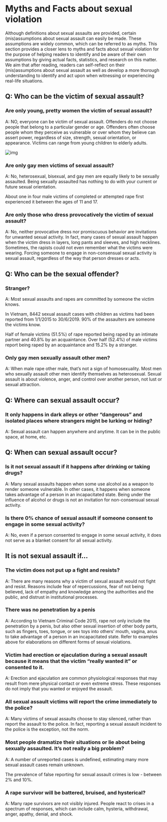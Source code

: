 # Myths and Facts about sexual violation 

Although definitions about sexual assaults are provided, certain (mis)assumptions about sexual assault can easily be made. These assumptions are widely common, which can be referred to as myths. This section provides a closer lens to myths and facts about sexual violation for the purpose of helping readers to identify and be aware of their own assumptions by giving actual facts, statistics, and research on this matter. We aim that after reading, readers can self-reflect on their (mis)assumptions about sexual assault as well as develop a more thorough understanding to identify and act upon when witnessing or experiencing real-life situations.  

## Q: Who can be the victim of sexual assault?  

### Are only young, pretty women the victim of sexual assault?  

A: NO, everyone can be victim of sexual assault. Offenders do not choose people that belong to a particular gender or age. Offenders often choose people whom they perceive as vulnerable or over whom they believe can assert power, regardless of size, strength, sexual orientation, or appearance. Victims can range from young children to elderly adults.  

![img](../../media/myths_and_facts/victims_by_gender.png)

### Are only gay men victims of sexual assault?  

A: No, heterosexual, bisexual, and gay men are equally likely to be sexually assaulted. Being sexually assaulted has nothing to do with your current or future sexual orientation.  

About one in four male victims of completed or attempted rape first experienced it between the ages of 11 and 17.  

### Are only those who dress provocatively the victim of sexual assault?  

A: No, neither provocative dress nor promiscuous behavior are invitations for unwanted sexual activity. In fact, many cases of sexual assault happen when the victim dress in layers, long pants and sleeves, and high necklines. Sometimes, the rapists could not even remember what the victims were wearing. Forcing someone to engage in non-consensual sexual activity is sexual assault, regardless of the way that person dresses or acts.  
 

## Q: Who can be the sexual offender?  

### Stranger?  

A: Most sexual assaults and rapes are committed by someone the victim knows.  

In Vietnam, 8442 sexual assault cases with children as victims had been reported from 1/1/2015 to 30/6/2019. 90% of the assaulters are someone the victims know. 

Half of female victims (51.5%) of rape reported being raped by an intimate partner and 40.8% by an acquaintance. Over half (52.4%) of male victims report being raped by an acquaintance and 15.2% by a stranger.  

### Only gay men sexually assault other men?  

A: When male rape other male, that’s not a sign of homosexuality. Most men who sexually assault other men identify themselves as heterosexual. Sexual assault is about violence, anger, and control over another person, not lust or sexual attraction.  
 
## Q: Where can sexual assault occur? 

### It only happens in dark alleys or other “dangerous” and isolated places where strangers might be lurking or hiding?  

A: Sexual assault can happen anywhere and anytime. It can be in the public space, at home, etc.  
 

## Q: When can sexual assault occur?  

### Is it not sexual assault if it happens after drinking or taking drugs?  

A: Many sexual assaults happen when some use alcohol as a weapon to render someone vulnerable. In other cases, it happens when someone takes advantage of a person in an incapacitated state. Being under the influence of alcohol or drugs is not an invitation for non-consensual sexual activity. 

### Is there 0% chance of sexual assault if someone consent to engage in some sexual activity?  

A: No, even if a person consented to engage in some sexual activity, it does not serve as a blanket consent for all sexual activity.  


## It is not sexual assault if… 

### The victim does not put up a fight and resists?  

A: There are many reasons why a victim of sexual assault would not fight and resist. Reasons include fear of repercussions, fear of not being believed, lack of empathy and knowledge among the authorities and the public, and distrust in institutional processes.  

### There was no penetration by a penis  

A: According to Vietnam Criminal Code 2015, rape not only include the penetration by a penis, but also other sexual insertion of other body parts, such as fingers, toes, tongue, or sex toys into others’ mouth, vagina, anus to take advantage of a person in an incapacitated state. Refer to examples above for elaborations on different forms of sexual violations.  

### Victim had erection or ejaculation during a sexual assault because it means that the victim “really wanted it” or consented to it.  

A: Erection and ejaculation are common physiological responses that may result from mere physical contact or even extreme stress. These responses do not imply that you wanted or enjoyed the assault.  

### All sexual assault victims will report the crime immediately to the police?  

A: Many victims of sexual assaults choose to stay silenced, rather than report the assault to the police. In fact, reporting a sexual assault incident to the police is the exception, not the norm. 

### Most people dramatize their situations or lie about being sexually assaulted. It’s not really a big problem?  

A: A number of unreported cases is undefined, estimating many more sexual assault cases remain unknown. 

The prevalence of false reporting for sexual assault crimes is low - between 2% and 10%.  

### A rape survivor will be battered, bruised, and hysterical?  

A: Many rape survivors are not visibly injured. People react to crises in a spectrum of responses, which can include calm, hysteria, withdrawal, anger, apathy, denial, and shock. 